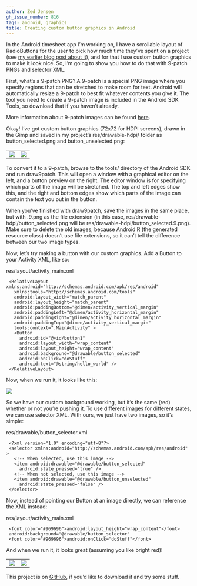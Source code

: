 ```yaml
---
author: Zed Jensen
gh_issue_number: 816
tags: android, graphics
title: Creating custom button graphics in Android
---
```


In the Android timesheet app I’m working on, I have a scrollable layout of RadioButtons for the user to pick how much time they’ve spent on a project (see [my earlier blog post about it](/blog/2013/05/09/dynamically-adding-custom-radio-buttons)), and for that I use custom button graphics to make it look nice. So, I’m going to show you how to do that with 9-patch PNGs and selector XML.

First, what’s a 9-patch PNG? A 9-patch is a special PNG image where you specify regions that can be stretched to make room for text. Android will automatically resize a 9-patch to best fit whatever contents you give it. The tool you need to create a 9-patch image is included in the Android SDK Tools, so download that if you haven’t already.

More information about 9-patch images can be found [here](https://developer.android.com/guide/topics/graphics/drawables#nine-patch).

Okay! I’ve got custom button graphics (72x72 for HDPI screens), drawn in the Gimp and saved in my project’s res/drawable-hdpi/ folder as button_selected.png and button_unselected.png:

<table>
<tbody><tr>
<td>
<a href="/blog/2013/06/07/creating-custom-button-graphics-in/image-0-big.png" imageanchor="1"><img border="0" src="/blog/2013/06/07/creating-custom-button-graphics-in/image-0.png"/></a>
</td>
<td>
<a href="/blog/2013/06/07/creating-custom-button-graphics-in/image-1-big.png" imageanchor="1"><img border="0" src="/blog/2013/06/07/creating-custom-button-graphics-in/image-1.png"/></a>
</td></tr>
</tbody></table>

To convert it to a 9-patch, browse to the tools/ directory of the Android SDK and run draw9patch. This will open a window with a graphical editor on the left, and a button preview on the right. The editor window is for specifying which parts of the image will be stretched. The top and left edges show this, and the right and bottom edges show which parts of the image can contain the text you put in the button.

When you’ve finished with draw9patch, save the images in the same place, but with .9.png as the file extension (in this case, res/drawable-hdpi/button_selected.png will be res/drawable-hdpi/button_selected.9.png). Make sure to delete the old images, because Android R (the generated resource class) doesn’t use file extensions, so it can’t tell the difference between our two image types.

Now, let’s try making a button with our custom graphics. Add a Button to your Activity XML, like so:

res/layout/activity_main.xml

```
 <RelativeLayout xmlns:android="http://schemas.android.com/apk/res/android"
   xmlns:tools="http://schemas.android.com/tools"
   android:layout_width="match_parent"
   android:layout_height="match_parent"
   android:paddingBottom="@dimen/activity_vertical_margin"
   android:paddingLeft="@dimen/activity_horizontal_margin"
   android:paddingRight="@dimen/activity_horizontal_margin"
   android:paddingTop="@dimen/activity_vertical_margin"
   tools:context=".MainActivity" >
   <Button
     android:id="@+id/button1"
     android:layout_width="wrap_content"
     android:layout_height="wrap_content"
     android:background="@drawable/button_selected"
     android:onClick="doStuff"
     android:text="@string/hello_world" />
 </RelativeLayout>
```

Now, when we run it, it looks like this:

<a href="/blog/2013/06/07/creating-custom-button-graphics-in/image-2-big.png" imageanchor="1"><img border="0" src="/blog/2013/06/07/creating-custom-button-graphics-in/image-2.png"/></a>

So we have our custom background working, but it’s the same (red) whether or not you’re pushing it. To use different images for different states, we can use selector XML. With ours, we just have two images, so it’s simple:

res/drawable/button_selector.xml

```
 <?xml version="1.0" encoding="utf-8"?>
 <selector xmlns:android="http://schemas.android.com/apk/res/android" >
   <!-- When selected, use this image -->
   <item android:drawable="@drawable/button_selected"
     android:state_pressed="true" />
   <!-- When not selected, use this image -->
   <item android:drawable="@drawable/button_unselected"
     android:state_pressed="false" />
 </selector>
```

Now, instead of pointing our Button at an image directly, we can reference the XML instead:

res/layout/activity_main.xml

```
 <font color="#969696">android:layout_height="wrap_content"</font>
 android:background="@drawable/button_selector"
 <font color="#969696">android:onClick="doStuff"</font>
```

And when we run it, it looks great (assuming you like bright red)!

<table>
<tbody><tr>
<td>
<a href="/blog/2013/06/07/creating-custom-button-graphics-in/image-3-big.png" imageanchor="1"><img border="0" src="/blog/2013/06/07/creating-custom-button-graphics-in/image-3.png"/></a>
</td>
<td>
<a href="/blog/2013/06/07/creating-custom-button-graphics-in/image-4-big.png" imageanchor="1"><img border="0" src="/blog/2013/06/07/creating-custom-button-graphics-in/image-4.png"/></a>
</td>
</tr>
</tbody></table>

This project is on [GitHub,](https://github.com/obnoxiousorc/com.example.custombuttonsdemo) if you’d like to download it and try some stuff.
